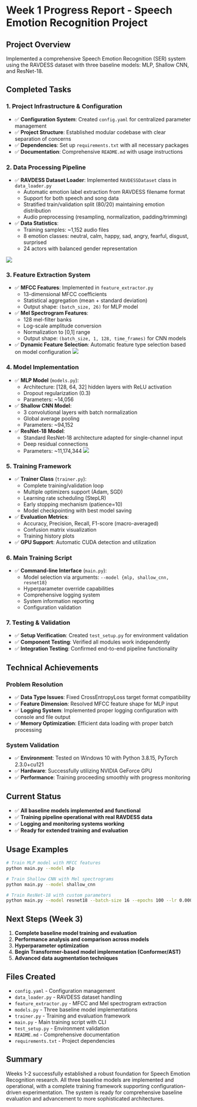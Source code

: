 # Week 1 Progress Report - Speech Emotion Recognition Project

## Project Overview
Implemented a comprehensive Speech Emotion Recognition (SER) system using the RAVDESS dataset with three baseline models: MLP, Shallow CNN, and ResNet-18.

## Completed Tasks

### 1. Project Infrastructure & Configuration
- ✅ **Configuration System**: Created `config.yaml` for centralized parameter management
- ✅ **Project Structure**: Established modular codebase with clear separation of concerns
- ✅ **Dependencies**: Set up `requirements.txt` with all necessary packages
- ✅ **Documentation**: Comprehensive `README.md` with usage instructions

### 2. Data Processing Pipeline
- ✅ **RAVDESS Dataset Loader**: Implemented `RAVDESSDataset` class in `data_loader.py`
  - Automatic emotion label extraction from RAVDESS filename format
  - Support for both speech and song data
  - Stratified train/validation split (80/20) maintaining emotion distribution
  - Audio preprocessing (resampling, normalization, padding/trimming)
- ✅ **Data Statistics**:
  - Training samples: ~1,152 audio files
  - 8 emotion classes: neutral, calm, happy, sad, angry, fearful, disgust, surprised
  - 24 actors with balanced gender representation

![](./images/Snipaste_2025-07-16_13-25-55.jpg)

### 3. Feature Extraction System
- ✅ **MFCC Features**: Implemented in `feature_extractor.py`
  - 13-dimensional MFCC coefficients
  - Statistical aggregation (mean + standard deviation)
  - Output shape: `(batch_size, 26)` for MLP model
- ✅ **Mel Spectrogram Features**:
  - 128 mel-filter banks
  - Log-scale amplitude conversion
  - Normalization to [0,1] range
  - Output shape: `(batch_size, 1, 128, time_frames)` for CNN models
- ✅ **Dynamic Feature Selection**: Automatic feature type selection based on model configuration
![](./images/Snipaste_2025-07-16_13-28-27.jpg)

### 4. Model Implementation
- ✅ **MLP Model** (`models.py`):
  - Architecture: [128, 64, 32] hidden layers with ReLU activation
  - Dropout regularization (0.3)
  - Parameters: ~14,056
- ✅ **Shallow CNN Model**:
  - 3 convolutional layers with batch normalization
  - Global average pooling
  - Parameters: ~94,152
- ✅ **ResNet-18 Model**:
  - Standard ResNet-18 architecture adapted for single-channel input
  - Deep residual connections
  - Parameters: ~11,174,344
![](./images/Snipaste_2025-07-16_13-34-06.jpg)

### 5. Training Framework
- ✅ **Trainer Class** (`trainer.py`):
  - Complete training/validation loop
  - Multiple optimizers support (Adam, SGD)
  - Learning rate scheduling (StepLR)
  - Early stopping mechanism (patience=10)
  - Model checkpointing with best model saving
- ✅ **Evaluation Metrics**:
  - Accuracy, Precision, Recall, F1-score (macro-averaged)
  - Confusion matrix visualization
  - Training history plots
- ✅ **GPU Support**: Automatic CUDA detection and utilization

### 6. Main Training Script
- ✅ **Command-line Interface** (`main.py`):
  - Model selection via arguments: `--model {mlp, shallow_cnn, resnet18}`
  - Hyperparameter override capabilities
  - Comprehensive logging system
  - System information reporting
  - Configuration validation

### 7. Testing & Validation
- ✅ **Setup Verification**: Created `test_setup.py` for environment validation
- ✅ **Component Testing**: Verified all modules work independently
- ✅ **Integration Testing**: Confirmed end-to-end pipeline functionality

## Technical Achievements

### Problem Resolution
- ✅ **Data Type Issues**: Fixed CrossEntropyLoss target format compatibility
- ✅ **Feature Dimension**: Resolved MFCC feature shape for MLP input
- ✅ **Logging System**: Implemented proper logging configuration with console and file output
- ✅ **Memory Optimization**: Efficient data loading with proper batch processing

### System Validation
- ✅ **Environment**: Tested on Windows 10 with Python 3.8.15, PyTorch 2.3.0+cu121
- ✅ **Hardware**: Successfully utilizing NVIDIA GeForce GPU
- ✅ **Performance**: Training proceeding smoothly with progress monitoring

## Current Status
- ✅ **All baseline models implemented and functional**
- ✅ **Training pipeline operational with real RAVDESS data**
- ✅ **Logging and monitoring systems working**
- ✅ **Ready for extended training and evaluation**

## Usage Examples
```bash
# Train MLP model with MFCC features
python main.py --model mlp

# Train Shallow CNN with Mel spectrograms
python main.py --model shallow_cnn

# Train ResNet-18 with custom parameters
python main.py --model resnet18 --batch-size 16 --epochs 100 --lr 0.0001
```

## Next Steps (Week 3)
1. **Complete baseline model training and evaluation**
2. **Performance analysis and comparison across models**
3. **Hyperparameter optimization**
4. **Begin Transformer-based model implementation (Conformer/AST)**
5. **Advanced data augmentation techniques**

## Files Created
- `config.yaml` - Configuration management
- `data_loader.py` - RAVDESS dataset handling
- `feature_extractor.py` - MFCC and Mel spectrogram extraction
- `models.py` - Three baseline model implementations
- `trainer.py` - Training and evaluation framework
- `main.py` - Main training script with CLI
- `test_setup.py` - Environment validation
- `README.md` - Comprehensive documentation
- `requirements.txt` - Project dependencies

## Summary
Weeks 1-2 successfully established a robust foundation for Speech Emotion Recognition research. All three baseline models are implemented and operational, with a complete training framework supporting configuration-driven experimentation. The system is ready for comprehensive baseline evaluation and advancement to more sophisticated architectures.
